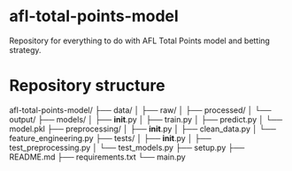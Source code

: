 # afl-total-points-model
Repository for everything to do with AFL Total Points model and betting strategy.

# Repository structure
afl-total-points-model/
├── data/
│   ├── raw/
│   ├── processed/
│   └── output/
├── models/
│   ├── __init__.py
│   ├── train.py
│   ├── predict.py
│   └── model.pkl
├── preprocessing/
│   ├── __init__.py
│   ├── clean_data.py
│   └── feature_engineering.py
├── tests/
│   ├── __init__.py
│   ├── test_preprocessing.py
│   └── test_models.py
├── setup.py
├── README.md
├── requirements.txt
└── main.py
